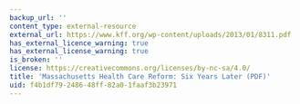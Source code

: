 ```yaml
---
backup_url: ''
content_type: external-resource
external_url: https://www.kff.org/wp-content/uploads/2013/01/8311.pdf
has_external_licence_warning: true
has_external_license_warning: true
is_broken: ''
license: https://creativecommons.org/licenses/by-nc-sa/4.0/
title: 'Massachusetts Health Care Reform: Six Years Later (PDF)'
uid: f4b1df79-2486-48ff-82a0-1faaf3b23971
---
```

